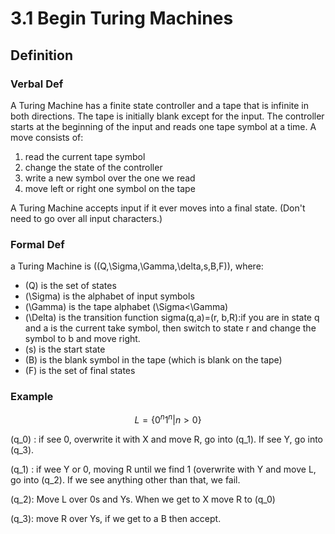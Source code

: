 # 3.1 Begin Turing Machines

## Definition

### Verbal Def

A Turing Machine has a finite state controller and a tape that is infinite in both directions. The tape is initially blank except for the input. The controller starts at the beginning of the input and reads one tape symbol at a time. A move consists of:

1. read the current tape symbol
2. change the state of the controller
3. write a new symbol over the one we read
4. move left or right one symbol on the tape

A Turing Machine accepts input if it ever moves into a final state. (Don't need to go over all input characters.)

### Formal Def

a Turing Machine is \((Q,\Sigma,\Gamma,\delta,s,B,F)​\), where:

- \(Q\) is the set of states
- \(\Sigma\) is the alphabet of input symbols
- \(\Gamma\) is the tape alphabet \(\Sigma<\Gamma\)
- \(\Delta\) is the transition function sigma(q,a)=(r, b,R):if you are in state q and a is the current take symbol, then switch to state r and change the symbol to b and move right.
- \(s\) is the start state
- \(B\) is the blank symbol in the tape (which is blank on the tape)
- \(F\) is the set of final states



### Example

$$L = \{0^n 1^n | n>0\}$$

\(q_0\) : if see 0, overwrite it with X and move R, go into \(q_1\). If see Y, go into \(q_3\).

\(q_1\) : if wee Y or 0, moving R until we find 1 (overwrite with Y and move L, go into \(q_2\). If we see anything other than that, we fail.

\(q_2\): Move L over 0s and Ys. When we get to X move R to \(q_0\)

\(q_3\): move R over Ys, if we get to a B then accept.